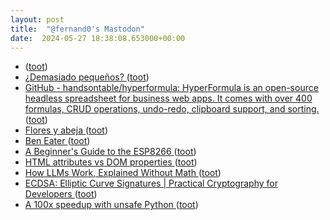 ```yaml
---
layout: post
title:  "@fernand0's Mastodon"
date:  2024-05-27 18:38:08.653000+00:00
---
```

*  [ ](https://mastodon.social/users/fernand0/statuses/112514504369382375/activity) ([toot](https://mastodon.social/users/fernand0/statuses/112514504369382375/activity))
*  [¿Demasiado pequeños? ](https://avecesunafoto.wordpress.com/2024/05/27/demasiado-pequenos) ([toot](https://mastodon.social/@fernand0/112514310860302777))
*  [GitHub - handsontable/hyperformula: HyperFormula is an open-source headless spreadsheet for business web apps. It comes with over 400 formulas, CRUD operations, undo-redo, clipboard support, and sorting. ](https://github.com/handsontable/hyperformul) ([toot](https://mastodon.social/@fernand0/112514181658709488))
*  [Flores y abeja ](https://www.flickr.com/photos/fernand0/53714405157) ([toot](https://mastodon.social/@fernand0/112514171151131586))
*  [Ben Eater ](https://eater.net/8bi) ([toot](https://mastodon.social/@fernand0/112514047622657702))
*  [A Beginner's Guide to the ESP8266 ](https://tttapa.github.io/ESP8266/Chap01%20-%20ESP8266.htm) ([toot](https://mastodon.social/@fernand0/112513664878100004))
*  [HTML attributes vs DOM properties ](https://jakearchibald.com/2024/attributes-vs-properties) ([toot](https://mastodon.social/@fernand0/112513567348634835))
*  [How LLMs Work, Explained Without Math ](https://blog.miguelgrinberg.com/post/how-llms-work-explained-without-mat) ([toot](https://mastodon.social/@fernand0/112513343837031100))
*  [ECDSA: Elliptic Curve Signatures \| Practical Cryptography for Developers ](https://cryptobook.nakov.com/digital-signatures/ecdsa-sign-verify-message) ([toot](https://mastodon.social/@fernand0/112513083399014369))
*  [A 100x speedup with unsafe Python ](https://yosefk.com/blog/a-100x-speedup-with-unsafe-python.htm) ([toot](https://mastodon.social/@fernand0/112512862743995215))
